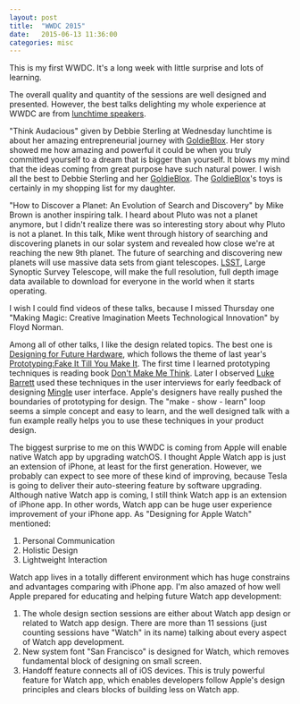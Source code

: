 ```yaml
---
layout: post
title:  "WWDC 2015"
date:   2015-06-13 11:36:00
categories: misc
---
```


This is my first WWDC. It's a long week with little surprise and lots
of learning.

The overall quality and quantity of the sessions are well designed
and presented. However, the best talks delighting my whole
experience at WWDC are from [lunchtime speakers][lunchtime-speakers].

"Think Audacious" given by Debbie Sterling at Wednesday lunchtime is
about her amazing entrepreneurial journey with
[GoldieBlox][goldieblox]. Her story showed me how
amazing and powerful it could be when you truly committed yourself to
a dream that is bigger than yourself. It blows my mind that the ideas
coming from great purpose have such natural power. I wish all the best
to Debbie Sterling and her [GoldieBlox][goldieblox]. The
[GoldieBlox][goldieblox]'s toys is certainly in my shopping list for
my daughter.

"How to Discover a Planet: An Evolution of Search and Discovery" by
Mike Brown is another inspiring talk.
I heard about Pluto was not a planet anymore, but I didn't realize
there was so interesting story about why Pluto is not a planet. In
this talk, Mike went through history of searching and discovering
planets in our solar system and revealed how close we're at
reaching the new 9th planet. The future of searching and discovering
new planets will use massive data sets from giant telescopes.
[LSST][lsst], Large Synoptic Survey Telescope, will make the
full resolution, full depth image data available to download
for everyone in the world when it starts operating.

I wish I could find videos of these talks, because I missed
Thursday one "Making Magic: Creative Imagination Meets Technological
Innovation" by Floyd Norman.

Among all of other talks, I like the design related topics. The best
one is [Designing for Future Hardware][designing-for-future-hardware],
which follows the theme of last year's
[Prototyping:Fake It Till You Make It][prototyping]. The first time I
learned prototyping techniques is reading book
[Don't Make Me Think][dmmt]. Later I observed [Luke Barrett][luke]
used these techniques in the user interviews for early feedback of
designing [Mingle][mingle] user interface. Apple's designers have really
pushed the boundaries of prototyping for design. The "make - show -
learn" loop seems a simple concept and easy to learn, and the well
designed talk with a fun example really helps you to use these
techniques in your product design.

The biggest surprise to me on this WWDC is coming from Apple will
enable native Watch app by upgrading watchOS.
I thought Apple Watch app is just an extension of iPhone, at least for
the first generation. However, we probably can expect to see more of
these kind of improving, because Tesla is going to deliver their
auto-steering feature by software upgrading.
Although native Watch app is coming, I still think Watch app is an
extension of iPhone app. In other words, Watch app can be huge user
experience improvement of your iPhone app.
As "Designing for Apple Watch" mentioned:

1. Personal Communication
2. Holistic Design
3. Lightweight Interaction

Watch app lives in a totally different environment which has huge
constrains and advantages comparing with iPhone app.
I'm also amazed of how well Apple prepared for educating and
helping future Watch app development:

1. The whole design section sessions are either about Watch app design
   or related to Watch app design. There are more than 11 sessions
   (just counting sessions have "Watch" in its name) talking about
   every aspect of Watch app development.
2. New system font "San Francisco" is designed for Watch, which
   removes fundamental block of designing on small screen.
3. Handoff feature connects all of iOS devices. This is truly powerful
   feature for Watch app, which enables developers follow Apple's
   design principles and clears blocks of building less on Watch app.



[lunchtime-speakers]:            https://developer.apple.com/wwdc/events/lunchtime-speakers/
[designing-for-future-hardware]: https://developer.apple.com/videos/wwdc/2015/?id=801
[prototyping]:                   https://developer.apple.com/videos/wwdc/2014/#223
[goldieblox]:                    http://www.goldieblox.com/
[lsst]:                          http://www.lsst.org/
[newhorizons]:                   http://www.nasa.gov/mission_pages/newhorizons/main/index.html
[dmmt]:                          http://www.amazon.com/Dont-Make-Me-Think-Usability/dp/0321344758
[luke]:                          https://twitter.com/lukebarrett
[mingle]:                        https://thoughtworks.com/mingle
